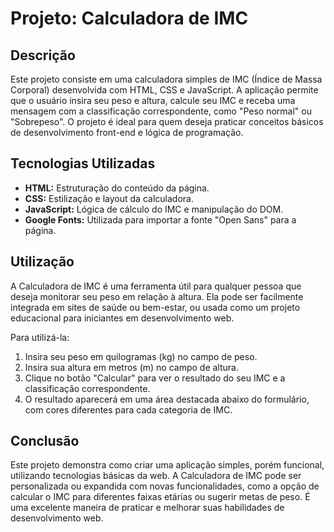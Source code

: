 # **Projeto: Calculadora de IMC**

## **Descrição**
Este projeto consiste em uma calculadora simples de IMC (Índice de Massa Corporal) desenvolvida com HTML, CSS e JavaScript. A aplicação permite que o usuário insira seu peso e altura, calcule seu IMC e receba uma mensagem com a classificação correspondente, como "Peso normal" ou "Sobrepeso". O projeto é ideal para quem deseja praticar conceitos básicos de desenvolvimento front-end e lógica de programação.

## **Tecnologias Utilizadas**
- **HTML:** Estruturação do conteúdo da página.
- **CSS:** Estilização e layout da calculadora.
- **JavaScript:** Lógica de cálculo do IMC e manipulação do DOM.
- **Google Fonts:** Utilizada para importar a fonte "Open Sans" para a página.

## **Utilização**
A Calculadora de IMC é uma ferramenta útil para qualquer pessoa que deseja monitorar seu peso em relação à altura. Ela pode ser facilmente integrada em sites de saúde ou bem-estar, ou usada como um projeto educacional para iniciantes em desenvolvimento web.

Para utilizá-la:
1. Insira seu peso em quilogramas (kg) no campo de peso.
2. Insira sua altura em metros (m) no campo de altura.
3. Clique no botão "Calcular" para ver o resultado do seu IMC e a classificação correspondente.
4. O resultado aparecerá em uma área destacada abaixo do formulário, com cores diferentes para cada categoria de IMC.

## **Conclusão**
Este projeto demonstra como criar uma aplicação simples, porém funcional, utilizando tecnologias básicas da web. A Calculadora de IMC pode ser personalizada ou expandida com novas funcionalidades, como a opção de calcular o IMC para diferentes faixas etárias ou sugerir metas de peso. É uma excelente maneira de praticar e melhorar suas habilidades de desenvolvimento web.


